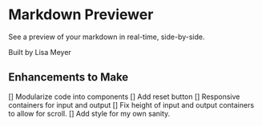# Markdown Previewer

See a preview of your markdown in real-time, side-by-side.

Built by Lisa Meyer

## Enhancements to Make

[] Modularize code into components
[] Add reset button
[] Responsive containers for input and output
[] Fix height of input and output containers to allow for scroll.
[] Add style for my own sanity.
